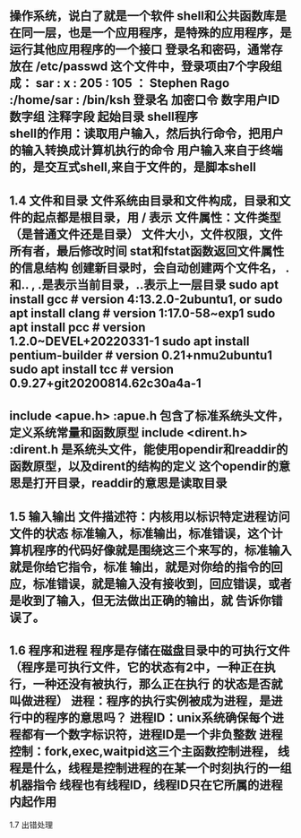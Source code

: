 操作系统，说白了就是一个软件
shell和公共函数库是在同一层，也是一个应用程序，是特殊的应用程序，是运行其他应用程序的一个接口
登录名和密码，通常存放在  /etc/passwd  这个文件中，登录项由7个字段组成：
 sar   :  x  :      205     :  105   ： Stephen Rago  :/home/sar : /bin/ksh
登录名  加密口令  数字用户ID     数字组    注释字段        起始目录     shell程序     
shell的作用：读取用户输入，然后执行命令，把用户的输入转换成计算机执行的命令
用户输入来自于终端的，是交互式shell,来自于文件的，是脚本shell
------------------------------------------------------
1.4  文件和目录
文件系统由目录和文件构成，目录和文件的起点都是根目录，用   /   表示
文件属性：文件类型（是普通文件还是目录）
         文件大小，文件权限，文件所有者，最后修改时间
stat和fstat函数返回文件属性的信息结构
创建新目录时，会自动创建两个文件名， .和.. , .是表示当前目录，..表示上一层目录
sudo apt install gcc              # version 4:13.2.0-2ubuntu1, or
sudo apt install clang            # version 1:17.0-58~exp1
sudo apt install pcc              # version 1.2.0~DEVEL+20220331-1
sudo apt install pentium-builder  # version 0.21+nmu2ubuntu1
sudo apt install tcc              # version 0.9.27+git20200814.62c30a4a-1
------------------------------
include <apue.h> :apue.h 包含了标准系统头文件，定义系统常量和函数原型
include <dirent.h>  :dirent.h 是系统头文件，能使用opendir和readdir的函数原型，以及dirent的结构的定义
这个opendir的意思是打开目录，readdir的意思是读取目录
---------------------------------------------------------------------------------------------
1.5 输入输出
文件描述符：内核用以标识特定进程访问文件的状态
标准输入，标准输出，标准错误，这个计算机程序的代码好像就是围绕这三个来写的，标准输入就是你给它指令，标准
输出，就是对你给的指令的回应，标准错误，就是输入没有接收到，回应错误，或者是收到了输入，但无法做出正确的输出，就
告诉你错误了。
-----------------------------------------------------------------------------
1.6  程序和进程
  程序是存储在磁盘目录中的可执行文件（程序是可执行文件，它的状态有2中，一种正在执行，一种还没有被执行，那么正在执行
的状态是否就叫做进程）
进程：程序的执行实例被成为进程，是进行中的程序的意思吗？
进程ID：unix系统确保每个进程都有一个数字标识符，进程ID是一个非负整数
进程控制：fork,exec,waitpid这三个主函数控制进程，
线程是什么，线程是控制进程的在某一个时刻执行的一组机器指令
线程也有线程ID，线程ID只在它所属的进程内起作用
---------------------------------------------------------------------------
1.7  出错处理
